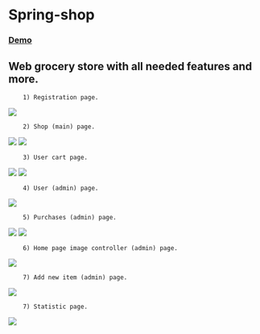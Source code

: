 # Spring-shop

<a href="http://grocerystore-webgrocerystore.rhcloud.com/"> <h3> Demo </h3> </a>

## Web grocery store with all needed features and more.
```
	1) Registration page.
```

<img src="http://i.imgur.com/EUTSDg6.jpg">

```
	2) Shop (main) page.
```

<img src="http://imgur.com/8GYRARZ.jpg">

<img src="http://imgur.com/9lHpvMq.jpg">


```
	3) User cart page.
```
<img src="http://i.imgur.com/IAZJjQY.jpg">

<img src="http://i.imgur.com/LScvKz0.jpg">


```
	4) User (admin) page.
```

<img src="http://i.imgur.com/obVwrGM.jpg">

```
	5) Purchases (admin) page.
```

<img src="http://i.imgur.com/znJXGrU.jpg">

<img src="http://i.imgur.com/Nkfihf3.jpg">

```
	6) Home page image controller (admin) page.
```

<img src="http://i.imgur.com/UbJiRBe.jpg">

```
	7) Add new item (admin) page.
```

<img src="http://i.imgur.com/HVN9Dyo.jpg">

```
	7) Statistic page.
```

<img src="http://i.imgur.com/csMxwLD.jpg">

